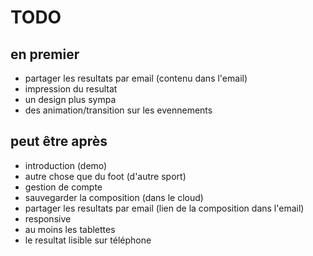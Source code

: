 TODO
====

en premier
-----------
* partager les resultats par email (contenu dans l'email)
* impression du resultat
* un design plus sympa
 * des animation/transition sur les evennements

peut être après
----------------
* introduction (demo)
* autre chose que du foot (d'autre sport)
* gestion de compte
* sauvegarder la composition (dans le cloud)
* partager les resultats par email (lien de  la composition dans l'email)
* responsive
 * au moins les tablettes
 * le resultat lisible sur téléphone
